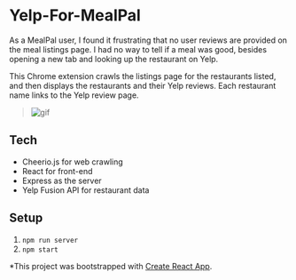 # Yelp-For-MealPal

As a MealPal user, I found it frustrating that no user reviews are provided on the meal listings page. I had no way to tell if a meal was good, besides opening a new tab and looking up the restaurant on Yelp.

This Chrome extension crawls the listings page for the restaurants listed, and then displays the restaurants and their Yelp reviews. Each restaurant name links to the Yelp review page.
> ![gif](https://imgur.com/DCAEpb6.gif)

## Tech 

- Cheerio.js for web crawling
- React for front-end
- Express as the server
- Yelp Fusion API for restaurant data

## Setup

1. `npm run server`
2. `npm start`

*This project was bootstrapped with [Create React App](https://github.com/facebookincubator/create-react-app).
